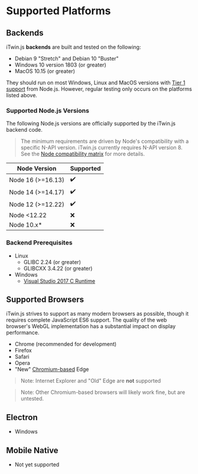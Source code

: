 # Supported Platforms

## Backends

iTwin.js **backends** are built and tested on the following:

- Debian 9 "Stretch" and Debian 10 "Buster"
- Windows 10 version 1803 (or greater)
- MacOS 10.15 (or greater)

They should run on most Windows, Linux and MacOS versions with [Tier 1 support](https://github.com/nodejs/node/blob/master/BUILDING.md#platform-list) from Node.js. However, regular testing only occurs on the platforms listed above.

### Supported Node.js Versions

The following Node.js versions are officially supported by the iTwin.js backend code.

> The minimum requirements are driven by Node's compatibility with a specific N-API version. iTwin.js currently requires N-API version 8. See the [Node compatibility matrix](https://nodejs.org/api/n-api.html#n_api_node_api_version_matrix) for more details.

| Node Version | Supported |
| - | - |
| Node 16 (>=16.13) | ✔️ |
| Node 14 (>=14.17) | ✔️ |
| Node 12 (>=12.22) | ✔️ |
| Node <12.22 | ❌ |
| Node 10.x* | ❌ |

### Backend Prerequisites

- Linux
  - GLIBC 2.24 (or greater)
  - GLIBCXX 3.4.22 (or greater)
- Windows
  - [Visual Studio 2017 C Runtime](https://support.microsoft.com/help/2977003/the-latest-supported-visual-c-downloads)

## Supported Browsers

iTwin.js strives to support as many modern browsers as possible, though it requires complete JavaScript ES6 support. The quality of the web browser's WebGL implementation has a substantial impact on display performance.

- Chrome (recommended for development)
- Firefox
- Safari
- Opera
- "New" [Chromium-based](https://www.microsoft.com/edge) Edge

> Note: Internet Explorer and "Old" Edge are **not** supported

> Note: Other Chromium-based browsers will likely work fine, but are untested.

## Electron

- Windows

## Mobile Native

- Not yet supported
